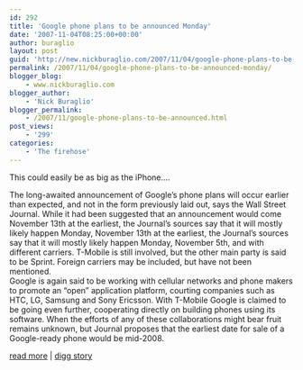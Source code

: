 ```yaml
---
id: 292
title: 'Google phone plans to be announced Monday'
date: '2007-11-04T08:25:00+00:00'
author: buraglio
layout: post
guid: 'http://new.nickburaglio.com/2007/11/04/google-phone-plans-to-be-announced-monday/'
permalink: /2007/11/04/google-phone-plans-to-be-announced-monday/
blogger_blog:
    - www.nickburaglio.com
blogger_author:
    - 'Nick Buraglio'
blogger_permalink:
    - /2007/11/google-phone-plans-to-be-announced.html
post_views:
    - '299'
categories:
    - 'The firehose'
---
```


This could easily be as big as the iPhone….

The long-awaited announcement of Google’s phone plans will occur earlier than expected, and not in the form previously laid out, says the Wall Street Journal. While it had been suggested that an announcement would come November 13th at the earliest, the Journal’s sources say that it will mostly likely happen Monday, November 13th at the earliest, the Journal’s sources say that it will mostly likely happen Monday, November 5th, and with different carriers. T-Mobile is still involved, but the other main party is said to be Sprint. Foreign carriers may be included, but have not been mentioned.  
Google is again said to be working with cellular networks and phone makers to promote an “open” application platform, courting companies such as HTC, LG, Samsung and Sony Ericsson. With T-Mobile Google is claimed to be going even further, cooperating directly on building phones using its software. When the efforts of any of these collaborations might bear fruit remains unknown, but Journal proposes that the earliest date for sale of a Google-ready phone would be mid-2008.

[read more](http://www.electronista.com/articles/07/11/02/google.announcement.monday/) | [digg story](http://digg.com/apple/Google_phone_plans_to_be_announced_Monday)